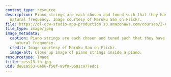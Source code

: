 ```yaml
---
content_type: resource
description: Piano strings are each chosen and tuned such that they have a specific
  natural frequency. Image courtesy of Maruku San on Flickr.
file: https://ol-ocw-studio-app-production.s3.amazonaws.com/courses/2-003sc-engineering-dynamics-fall-2011/de81a5530ab6f50f99f00691c977edc1_sess13_th.jpg
file_type: image/jpeg
image_metadata:
  caption: Piano strings are each chosen and tuned such that they have a specific
    natural frequency.
  credit: Image courtesy of Maruku San on Flickr.
  image-alt: Close up image of piano strings inside a piano.
resourcetype: Image
title: sess13_th.jpg
uid: de81a553-0ab6-f50f-99f0-0691c977edc1
---
```

